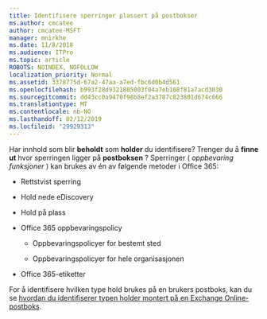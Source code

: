 ```yaml
---
title: Identifisere sperringer plassert på postbokser
ms.author: cmcatee
author: cmcatee-MSFT
manager: mnirkhe
ms.date: 11/8/2018
ms.audience: ITPro
ms.topic: article
ROBOTS: NOINDEX, NOFOLLOW
localization_priority: Normal
ms.assetid: 3378775d-67a2-47aa-a7ed-fbc6d0b4d561
ms.openlocfilehash: b993f28d9321805003f04a7eb168f81a7acd3030
ms.sourcegitcommit: dd43cc0a9470f98b8ef2a3787c823801d674c666
ms.translationtype: MT
ms.contentlocale: nb-NO
ms.lasthandoff: 02/12/2019
ms.locfileid: "29929313"
---
```

Har innhold som blir **beholdt** som **holder** du identifisere? Trenger du å **finne ut** hvor sperringen ligger på **postboksen** ? Sperringer ( *oppbevaring funksjoner* ) kan brukes av én av følgende metoder i Office 365: 
  
- Rettstvist sperring 
    
- Hold nede eDiscovery
    
- Hold på plass
    
- Office 365 oppbevaringspolicy 
    
  - Oppbevaringspolicyer for bestemt sted
    
  - Oppbevaringspolicyer for hele organisasjonen
    
- Office 365-etiketter
    
For å identifisere hvilken type hold brukes på en brukers postboks, kan du se [hvordan du identifiserer typen holder montert på en Exchange Online-postboks](https://docs.microsoft.com/office365/securitycompliance/identify-a-hold-on-an-exchange-online-mailbox).
  

